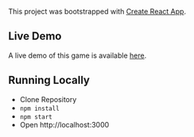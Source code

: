 This project was bootstrapped with [Create React App](https://github.com/facebook/create-react-app).

## Live Demo

A live demo of this game is available [here](https://guess-city-game.netlify.app/).

## Running Locally

- Clone Repository
- `npm install`
- `npm start`
- Open http://localhost:3000
